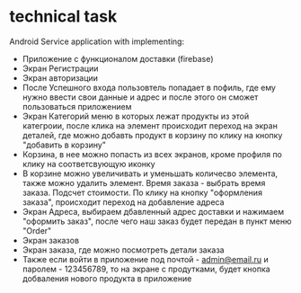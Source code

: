 # technical task 
Android Service application with implementing:
* Приложение с функционалом доставки (firebase)
* Экран Регистрации
* Экран авторизации
* После Успешного входа пользовтель попадает в пофиль, где ему нужно ввести свои данные и адрес и после этого он сможет пользоваться приложением
* Экран Категорий меню в которых лежат продукты из этой категроии, после клика на элемент происходит переход на экран деталей, где можно
добавть продукт в корзину по клику на кнопку "добавить в корзину"
* Корзина, в нее можно попасть из всех экранов, кроме профиля по клику на соответсвующую иконку
* В корзине можно увеличивать и уменьшать количесво элемента, также можно удалить элемент. Время заказа - выбрать время заказа. Подсчет стоимости.
По клику на кнопку "оформления заказа", происходит переход на добавление адреса
* Экран Адреса, выбираем дбавленный адрес доставки и нажимаем "оформить заказ", после чего наш заказ будет передан в пункт меню "Order"
* Экран заказов
* Экран заказа, где можно посмотреть детали заказа
* Также если войти в приложение под почтой - admin@email.ru и паролем - 123456789, то на экране с продутками, будет кнопка добваления нового продукта в приложение






